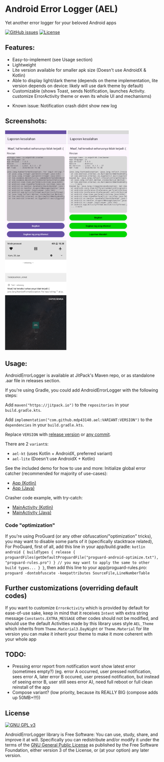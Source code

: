 # Android Error Logger (AEL)
Yet another error logger for
your beloved Android apps

[![GitHub issues](https://img.shields.io/github/issues/mdp43140/ael)](https://github.com/MDP43140/ael/issues)
[![License](https://img.shields.io/github/license/mdp43140/ael)](/LICENSE)

## Features:
+ Easy-to-implement (see Usage section)
+ Lightweight
+ Lite version available for smaller apk size (Doesn't use AndroidX & Kotlin)
+ Able to display light/dark theme (depends on theme implementation, lite
	version depends on device: likely will use dark theme by default)
+ Customizable (shows Toast, sends Notification, launches Activity.
	customize ErrorActivity theme or even its whole UI and mechanisms)
- Known issue: Notification crash didnt show new log

## Screenshots:
<img width="200" src="ael_default.png" alt="Default Error report UI, using AndroidX + Kotlin">
<img width="200" src="ael_custom.png" alt="Custom error report UI, using AndroidX + Kotlin, custom color, button link">
<img width="200" src="ael_notification.png" alt="Error Notification">

## Usage:
AndroidErrorLogger is available at JitPack's Maven repo, or as standalone .aar file in releases section.

If you're using Gradle, you could add AndroidErrorLogger with the following steps:

Add `maven("https://jitpack.io")` to the `repositories` in your `build.gradle.kts`.

Add `implementation("com.github.mdp43140.ael:VARIANT:VERSION")` to the `dependencies` in your `build.gradle.kts`.

Replace `VERSION` with [release version](/releases) or [any commit](/commits).

There are 2 `variant`s:
- `ael-kt` (uses Kotlin + AndroidX, preferred variant)
- `ael-lite` (Doesn't use AndroidX + Kotlin)

See the included demo for how to use and more:
Initialize global error catcher (recommended for majority of use-cases):
- [App (Kotlin)](/app/src/main/java/com/example/App.kt)
- [App (Java)](/app/src/main-java/java/com/example/App.kt)

Crasher code example, with try-catch:
- [MainActivity (Kotlin)](/app/src/main/java/com/example/MainActivity.kt)
- [MainActivity (Java)](/app/src/main-java/java/com/example/MainActivity.kt)

### Code "optimization"
If you're using ProGuard (or any other obfuscation/"optimization" tricks),
you may want to disable some parts of it (specifically stacktrace related),
For ProGuard, first of all, add this line in your app/build.gradle: ```kotlin
android {
	buildTypes {
		release {
			proguardFiles(getDefaultProguardFile("proguard-android-optimize.txt"), "proguard-rules.pro")
		}
		// you may want to apply the same to other build types...
	}
}```, then add this line to your app/proguard-rules.pro: ```proguard
-dontobfuscate
-keepattributes SourceFile,LineNumberTable```

## Further customizations (overriding default codes)
If you want to customize `ErrorActivity` which is provided by default for ease-of-use sake, keep in mind that it receives `Intent` with extra string message `Constants.EXTRA_MESSAGE`
other codes should not be modified, and should use the default
Activities made by this library uses style `AEL_Theme` which inherits from `Theme.Material3.DayNight` or `Theme.Material` for lite version
you can make it inherit your theme to make it more coherent with your whole app

## TODO:
- Pressing error report from notification wont show latest error (sometimes empty?)
	(eg. error A occurred, user pressed notification, sees error A, later error B
	occured, user pressed notification, but instead of seeing error B, user still sees
	error A), need full reboot or full clean reinstall of the app
- Compose variant? (low priority, because its REALLY BIG (compose adds up 50MB+!!!))

## License
[![GNU GPL v3](https://www.gnu.org/graphics/gplv3-127x51.png)](https://www.gnu.org/licenses/gpl-3.0.en.html)

AndroidErrorLogger library is Free Software: You can use, study, share, and improve it at
will. Specifically you can redistribute and/or modify it under the terms of the
[GNU General Public License](https://www.gnu.org/licenses/gpl.html) as
published by the Free Software Foundation, either version 3 of the License, or
(at your option) any later version.